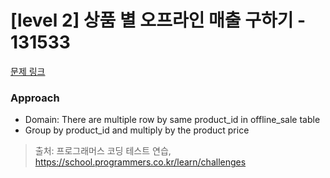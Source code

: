 # [level 2] 상품 별 오프라인 매출 구하기 - 131533 

[문제 링크](https://school.programmers.co.kr/learn/courses/30/lessons/131533) 

### Approach 
- Domain: There are multiple row by same product_id in offline_sale table
- Group by product_id and multiply by the product price
> 출처: 프로그래머스 코딩 테스트 연습, https://school.programmers.co.kr/learn/challenges
